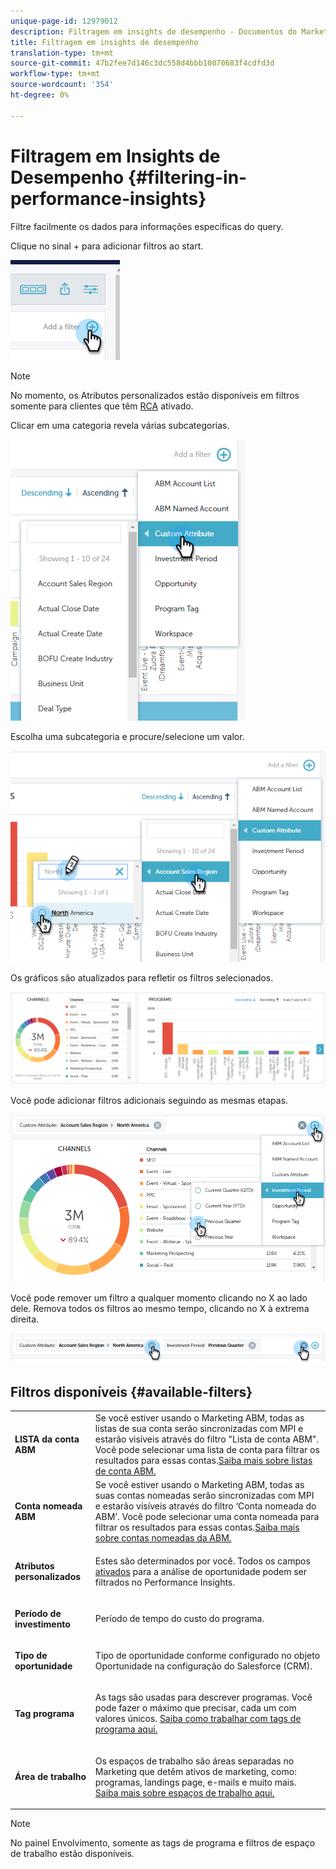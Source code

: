 ```yaml
---
unique-page-id: 12979012
description: Filtragem em insights de desempenho - Documentos do Marketing - Documentação do produto
title: Filtragem em insights de desempenho
translation-type: tm+mt
source-git-commit: 47b2fee7d146c3dc558d4bbb10070683f4cdfd3d
workflow-type: tm+mt
source-wordcount: '354'
ht-degree: 0%

---
```



# Filtragem em Insights de Desempenho {#filtering-in-performance-insights}

Filtre facilmente os dados para informações específicas do query.

Clique no sinal + para adicionar filtros ao start.

![](assets/1-1.png)

>[!NOTE]
>
>No momento, os Atributos personalizados estão disponíveis em filtros somente para clientes que têm [RCA](http://docs.marketo.com/x/lwIk) ativado.

Clicar em uma categoria revela várias subcategorias.

![](assets/two-1.png)

Escolha uma subcategoria e procure/selecione um valor.

![](assets/three.png)

Os gráficos são atualizados para refletir os filtros selecionados.

![](assets/four-1.png)

Você pode adicionar filtros adicionais seguindo as mesmas etapas.

![](assets/five.png)

Você pode remover um filtro a qualquer momento clicando no X ao lado dele. Remova todos os filtros ao mesmo tempo, clicando no X à extrema direita.

![](assets/6-2.png)

## Filtros disponíveis {#available-filters}

<table> 
 <tbody> 
  <tr> 
   <td colspan="1"><strong>LISTA da conta ABM</strong></td> 
   <td colspan="1">Se você estiver usando o Marketing ABM, todas as listas de sua conta serão sincronizadas com MPI e estarão visíveis através do filtro "Lista de conta ABM". Você pode selecionar uma lista de conta para filtrar os resultados para essas contas.<a href="https://docs.marketo.com/display/public/DOCS/Account-Based+Web+Marketing+with+ABM" rel="nofollow">Saiba mais sobre listas de conta ABM.</a></td> 
  </tr> 
  <tr> 
   <td colspan="1"><strong>Conta nomeada ABM</strong></td> 
   <td colspan="1">Se você estiver usando o Marketing ABM, todas as suas contas nomeadas serão sincronizadas com MPI e estarão visíveis através do filtro ‘Conta nomeada do ABM’. Você pode selecionar uma conta nomeada para filtrar os resultados para essas contas.<a href="http://docs.marketo.com/x/eaCt" rel="nofollow">Saiba mais sobre contas nomeadas da ABM.</a></td> 
  </tr> 
  <tr> 
   <td colspan="1"><strong>Atributos personalizados</strong></td> 
   <td colspan="1"><p>Estes são determinados por você. Todos os campos <a href="http://docs.marketo.com/display/public/DOCS/Enabling+Custom+Field+Sync+for+Revenue+Cycle+Analytics" rel="nofollow">ativados</a> para a análise de oportunidade podem ser filtrados no Performance Insights.</p></td> 
  </tr> 
  <tr> 
   <td colspan="1"><p><strong>Período de investimento</strong></p></td> 
   <td colspan="1"><p>Período de tempo do custo do programa.</p></td> 
  </tr> 
  <tr> 
   <td colspan="1"><p><strong>Tipo de oportunidade</strong></p></td> 
   <td colspan="1"><p>Tipo de oportunidade conforme configurado no objeto Oportunidade na configuração do Salesforce (CRM).</p></td> 
  </tr> 
  <tr> 
   <td><p><strong>Tag programa</strong></p></td> 
   <td><p>As tags são usadas para descrever programas. Você pode fazer o máximo que precisar, cada um com valores únicos. <a href="https://docs.marketo.com/display/public/DOCS/Tags" rel="nofollow">Saiba como trabalhar com tags de programa aqui.</a></p></td> 
  </tr> 
  <tr> 
   <td><strong>Área de trabalho</strong></td> 
   <td><p>Os espaços de trabalho são áreas separadas no Marketing que detêm ativos de marketing, como: programas, landings page, e-mails e muito mais. <a href="https://docs.marketo.com/display/public/DOCS/Understanding+Workspaces+and+Person+Partitions" rel="nofollow">Saiba mais sobre espaços de trabalho aqui.</a></p></td> 
  </tr> 
 </tbody> 
</table>

>[!NOTE]
>
>No painel Envolvimento, somente as tags de programa e filtros de espaço de trabalho estão disponíveis.

